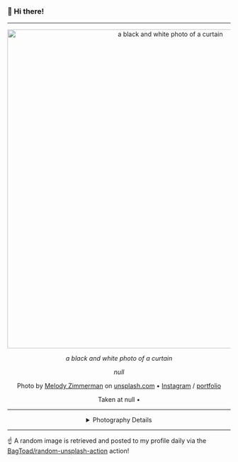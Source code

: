 ### 👋 Hi there!

----
<div align="center">
  <img width="720" src="https://images.unsplash.com/photo-1703696396969-74436e241dba?crop=entropy&cs=tinysrgb&fit=max&fm=jpg&ixid=M3w1NTI0NDl8MHwxfHJhbmRvbXx8fHx8fHx8fDE3MDYwNzQ1MTF8&ixlib=rb-4.0.3&q=80&w=1080" alt="a black and white photo of a curtain">
  
  <em>a black and white photo of a curtain</em>
  
  <em>null</em>

  Photo by [Melody Zimmerman](https://galleries.amaranthcreative.com/thenaturecollection/) on [unsplash.com](https://unsplash.com/) • [Instagram](https://instagram.com/roseonajourney) / [portfolio](https://galleries.amaranthcreative.com/thenaturecollection/)
  
  Taken at null • 
  
  ---
  
<details>
<summary>Photography Details</summary>
  
| Parameter     | Value |
| ------------- | ----- |
| Camera Model  | NIKON D700 |
| Exposure Time | 1/160 |
| Aperture      | 3.5 |
| Focal Length  | 50.0 |
| ISO           | 200 |
| Location      | null (null) |
| Coordinates   | Latitude 0, Longitude 0 |

</details>

</div>

----

☝️ A random image is retrieved and posted to my profile daily via the [BagToad/random-unsplash-action](https://github.com/BagToad/random-unsplash-action) action!
